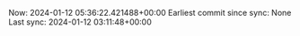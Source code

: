 Now: 2024-01-12 05:36:22.421488+00:00 Earliest commit since sync: None Last sync: 2024-01-12 03:11:48+00:00
